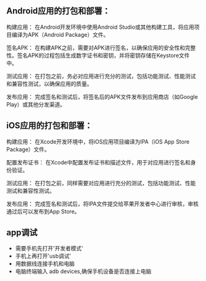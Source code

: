 ## Android应用的打包和部署：

构建应用： 在Android开发环境中使用Android Studio或其他构建工具，将应用项目编译为APK（Android Package）文件。

签名APK： 在构建APK之前，需要对APK进行签名，以确保应用的安全性和完整性。签名APK的过程包括生成数字证书和密钥，并将密钥存储在Keystore文件中。

测试应用： 在打包之前，务必对应用进行充分的测试，包括功能测试、性能测试和兼容性测试，以确保应用的质量。

发布应用： 完成签名和测试后，将签名后的APK文件发布到应用商店（如Google Play）或其他分发渠道。

## iOS应用的打包和部署：

构建应用： 在Xcode开发环境中，将iOS应用项目编译为IPA（iOS App Store Package）文件。

配置发布证书： 在Xcode中配置发布证书和描述文件，用于对应用进行签名和身份验证。

测试应用： 在打包之前，同样需要对应用进行充分的测试，包括功能测试、性能测试和兼容性测试。

发布应用： 完成签名和测试后，将IPA文件提交给苹果开发者中心进行审核，审核通过后可以发布到App Store。

## app调试
- 需要手机先打开'开发者模式'
- 手机上再打开'usb调试'
- 用数据线连接手机和电脑
- 电脑终端输入 adb devices,确保手机设备是否连接上电脑
